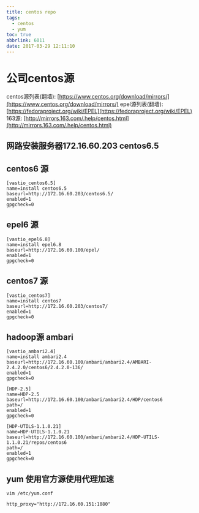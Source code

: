 ```yaml
---
title: centos repo
tags:
  - centos
  - yum
toc: true
abbrlink: 6011
date: 2017-03-29 12:11:10
---
```


# 公司centos源
centos源列表(翻墙): [https://www.centos.org/download/mirrors/](https://www.centos.org/download/mirrors/)
epel源列表(翻墙): [https://fedoraproject.org/wiki/EPEL](https://fedoraproject.org/wiki/EPEL)
163源: [http://mirrors.163.com/.help/centos.html](http://mirrors.163.com/.help/centos.html)


## 网路安装服务器172.16.60.203 centos6.5

## centos6 源
~~~~~~~~~~~~~~~~~~~~~~~~~
[vastio_centos6.5]
name=install centos6.5
baseurl=http://172.16.60.203/centos6.5/
enabled=1
gpgcheck=0
~~~~~~~~~~~~~~~~~~~~~~~~~

## epel6 源
~~~~~~~~~~~~~~~~~~~~~~~~~
[vastio_epel6.8]
name=install epel6.8
baseurl=http://172.16.60.100/epel/
enabled=1
gpgcheck=0
~~~~~~~~~~~~~~~~~~~~~~~~~

## centos7 源
~~~~~~~~~~~~~~~~~~~~~~~~~
[vastio_centos7]
name=install centos7
baseurl=http://172.16.60.203/centos7/
enabled=1
gpgcheck=0
~~~~~~~~~~~~~~~~~~~~~~~~~

## hadoop源 ambari
~~~~~~~~~~~~~~~~~~~~~~~~~
[vastio_ambari2.4]
name=install ambari2.4
baseurl=http://172.16.60.100/ambari/ambari2.4/AMBARI-2.4.2.0/centos6/2.4.2.0-136/
enabled=1
gpgcheck=0

[HDP-2.5]
name=HDP-2.5
baseurl=http://172.16.60.100/ambari/ambari2.4/HDP/centos6
path=/
enabled=1
gpgcheck=0

[HDP-UTILS-1.1.0.21]
name=HDP-UTILS-1.1.0.21
baseurl=http://172.16.60.100/ambari/ambari2.4/HDP-UTILS-1.1.0.21/repos/centos6
path=/
enabled=1
gpgcheck=0

~~~~~~~~~~~~~~~~~~~~~~~~~

## yum 使用官方源使用代理加速
`vim /etc/yum.conf`
~~~~~~~~~~~~~~~~~~~~~~~~~
http_proxy="http://172.16.60.151:1080"
~~~~~~~~~~~~~~~~~~~~~~~~~

